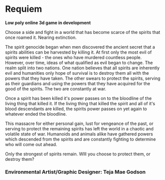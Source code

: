Requiem
=======

**Low poly online 3d game in development**

Choose a side and fight in a world that has become scarce of the spirits that once roamed it. Nearing extinction.

The spirit genocide began when men discovered the ancient secret that a spirits abilities can be harvested by killing it. At first only the most evil of spirits were killed - the ones who have murdered countless people. However, over time, ideas of what qualified as evil began to change. The realm split into two nations. One nation believes that all spirits are inherently evil and humanities only hope of survival is to destroy them all with the powers that they have taken. The other swears to protect the spirits, serving as their guardians and using the powers that they have acquired for the good of the spirits. The two are constantly at war.

Once a spirit has been killed it's power passes on to the bloodline of the living thing that killed it. If the living thing that killed the spirit and all of it's blood descendants are killed, the spirits power passes on yet again to whatever ended the bloodline.

This massacre for either personal gain, lust for vengeance of the past, or serving to protect the remaining spirits has left the world in a chaotic and volatile state of war. Humanoids and animals alike have gathered powers which descended from the spirits and are constantly fighting to determine who will come out ahead.

Only the strongest of spirits remain. WIll you choose to protect them, or destroy them?

### Environmental Artist/Graphic Designer: Teja Mae Godson ###
